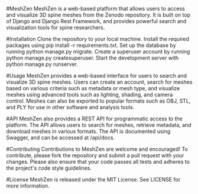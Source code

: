 #MeshZen
MeshZen is a web-based platform that allows users to access and visualize 3D spine meshes from the Zenodo repository. It is built on top of Django and Django Rest Framework, and provides powerful search and visualization tools for spine researchers.

#Installation
Clone the repository to your local machine.
Install the required packages using pip install -r requirements.txt.
Set up the database by running python manage.py migrate.
Create a superuser account by running python manage.py createsuperuser.
Start the development server with python manage.py runserver.

#Usage
MeshZen provides a web-based interface for users to search and visualize 3D spine meshes. Users can create an account, search for meshes based on various criteria such as metadata or mesh type, and visualize meshes using advanced tools such as lighting, shading, and camera control. Meshes can also be exported to popular formats such as OBJ, STL, and PLY for use in other software and analysis tools.

#API
MeshZen also provides a REST API for programmatic access to the platform. The API allows users to search for meshes, retrieve metadata, and download meshes in various formats. The API is documented using Swagger, and can be accessed at /api/docs.

#Contributing
Contributions to MeshZen are welcome and encouraged! To contribute, please fork the repository and submit a pull request with your changes. Please also ensure that your code passes all tests and adheres to the project's code style guidelines.

#License
MeshZen is released under the MIT License. See LICENSE for more information.